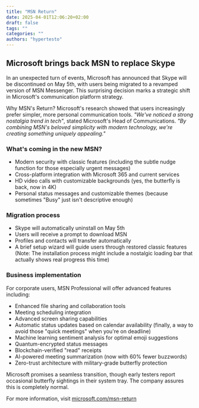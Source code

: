 ```yaml
---
title: "MSN Return"
date: 2025-04-01T12:06:20+02:00
draft: false
tags: ""
categories: ""
authors: "hypertesto"
---
```


## Microsoft brings back MSN to replace Skype

In an unexpected turn of events, Microsoft has announced that Skype will be discontinued on May 5th, with users being migrated to a revamped version of MSN Messenger. This surprising decision marks a strategic shift in Microsoft's communication platform strategy.

Why MSN's Return? Microsoft's research showed that users increasingly prefer simpler, more personal communication tools. _"We've noticed a strong nostalgia trend in tech"_, stated Microsoft's Head of Communications. _"By combining MSN's beloved simplicity with modern technology, we're creating something uniquely appealing."_

### What's coming in the new MSN?

- Modern security with classic features (including the subtle nudge function for those especially urgent messages)
- Cross-platform integration with Microsoft 365 and current services
- HD video calls with customizable backgrounds (yes, the butterfly is back, now in 4K)
- Personal status messages and customizable themes (because sometimes "Busy" just isn't descriptive enough)

### Migration process

- Skype will automatically uninstall on May 5th
- Users will receive a prompt to download MSN
- Profiles and contacts will transfer automatically
- A brief setup wizard will guide users through restored classic features (Note: The installation process might include a nostalgic loading bar that actually shows real progress this time)

### Business implementation 
For corporate users, MSN Professional will offer advanced features including:

- Enhanced file sharing and collaboration tools
- Meeting scheduling integration
- Advanced screen sharing capabilities
- Automatic status updates based on calendar availability (finally, a way to avoid those "quick meetings" when you're on deadline)
- Machine learning sentiment analysis for optimal emoji suggestions
- Quantum-encrypted status messages
- Blockchain-verified "read" receipts
- AI-powered meeting summarization (now with 60% fewer buzzwords)
- Zero-trust architecture with military-grade butterfly protection

Microsoft promises a seamless transition, though early testers report occasional butterfly sightings in their system tray. The company assures this is completely normal.

For more information, visit [microsoft.com/msn-return](https://blog.baamboozle.com/content/images/2022/03/hahah.gif)